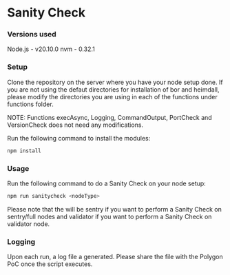 # Sanity Check

### Versions used

Node.js - v20.10.0
nvm - 0.32.1

### Setup

Clone the repository on the server where you have your node setup done. If you are not using the defaut directories for installation of bor and heimdall, please modify the directories you are using in each of the functions under functions folder.

NOTE: Functions execAsync, Logging, CommandOutput, PortCheck and VersionCheck does not need any modifications.

Run the following command to install the modules:

```bash
npm install
```

### Usage

Run the following command to do a Sanity Check on your node setup:

```bash
npm run sanitycheck <nodeType>
```

Please note that the <nodeType> will be sentry if you want to perform a Sanity Check on sentry/full nodes and validator if you want to perform a Sanity Check on validator node.

### Logging

Upon each run, a log file a generated. Please share the file with the Polygon PoC once the script executes.